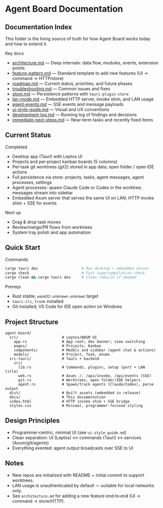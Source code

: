 # Agent Board Documentation

## Documentation Index

This folder is the living source of truth for how Agent Board works today and how to extend it.

Key docs
- [architecture.md](./architecture.md) — Deep internals: data flow, modules, events, extension points
- [feature-pattern.md](./feature-pattern.md) — Standard template to add new features (UI → command → HTTP/store)
- [roadmap.md](./roadmap.md) — Current status, priorities, and future phases
- [troubleshooting.md](./troubleshooting.md) — Common issues and fixes
- [store.md](./store.md) — Persistence patterns with `tauri-plugin-store`
- [lan-mode.md](./lan-mode.md) — Embedded HTTP server, invoke shim, and LAN usage
- [agent-events.md](./agent-events.md) — SSE events and message payloads
- [ui-style-guide.md](./ui-style-guide.md) — Visual and UX conventions
- [development-log.md](./development-log.md) — Running log of findings and decisions
- [immediate-next-steps.md](./immediate-next-steps.md) — Near‑term tasks and recently fixed items

## Current Status

Completed
- Desktop app (Tauri) with Leptos UI
- Projects and per‑project kanban boards (5 columns)
- Per‑task git worktrees (git2) stored in app data; open folder / open IDE actions
- Full persistence via store: projects, tasks, agent messages, agent processes, settings
- Agent processes: spawn Claude Code or Codex in the worktree; messages stream into sidebar
- Embedded Axum server that serves the same UI on LAN; HTTP invoke shim + SSE for events

Next up
- Drag & drop task moves
- Review/merge/PR flows from worktrees
- System tray polish and app automation

## Quick Start

Commands
```bash
cargo tauri dev                    # Run desktop + embedded server
cargo check                        # Fast type/compilation check
cargo clean && cargo tauri dev     # Clean rebuild if needed
```

Prereqs
- Rust stable, `wasm32-unknown-unknown` target
- `tauri-cli`, `trunk` installed
- Git installed; VS Code for IDE open action on Windows

## Project Structure

```
agent-board/
  src/                    # Leptos/WASM UI
    app.rs                # App root; dev banner; view switching
    pages/                # Projects, Kanban
    components/           # Modals and sidebar (agent chat & actions)
    models/               # Project, Task, enums
  src-tauri/              # Tauri + backend
    src/
      lib.rs              # Commands, plugins, setup (port + LAN title)
      web.rs              # Axum: /, /api/invoke, /api/events (SSE)
      git.rs              # Worktrees, open folder/IDE helpers
      agent.rs            # Spawn/track agents (Claude/Codex), parse output
  dist/                   # Built assets (embedded in release)
  docs/                   # This documentation
  index.html              # HTTP invoke shim + SSE bridge
  styles.css              # Minimal, programmer‑focused styling
```

## Design Principles
- Programmer‑centric, minimal UI (see `ui-style-guide.md`)
- Clean separation: UI (Leptos) ↔ commands (Tauri) ↔ services (Axum/git/agents)
- Everything evented: agent output broadcasts over SSE to UI

## Notes
- New repos are initialized with README + initial commit to support worktrees.
- LAN usage is unauthenticated by default — suitable for local networks only.
- See `architecture.md` for adding a new feature end‑to‑end (UI → command → store/HTTP).
